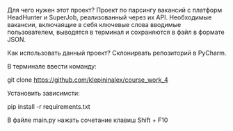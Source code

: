 Для чего нужен этот проект?
Проект по парсингу вакансий с платформ HeadHunter и SuperJob, реализованный через их API. Необходимые вакансии, включаящие в себя ключевые слова вводимые пользователем, выводятся в терминал и сохраняются в файл в формате JSON.

Как использовать данный проект?
Склонирвать репозиторий в PyCharm.

В терминале ввести команду:

git clone https://github.com/klepininalex/course_work_4

Установить зависимсти:

pip install -r requirements.txt

В файле main.py нажать сочетание клавиш Shift + F10
